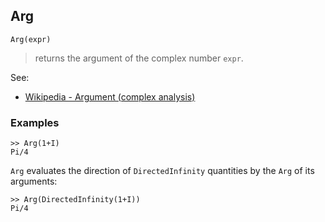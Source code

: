## Arg

```
Arg(expr)
```

> returns the argument of the complex number `expr`.

See:
* [Wikipedia - Argument (complex analysis)](https://en.wikipedia.org/wiki/Argument_%28complex_analysis%29)

### Examples

```
>> Arg(1+I)   
Pi/4
```

`Arg` evaluates the direction of `DirectedInfinity` quantities by the `Arg` of its arguments:

```
>> Arg(DirectedInfinity(1+I))  
Pi/4
```